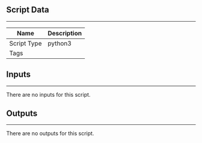 

## Script Data

---

| **Name** | **Description** |
| --- | --- |
| Script Type | python3 |
| Tags |  |

## Inputs

---
There are no inputs for this script.

## Outputs

---
There are no outputs for this script.
